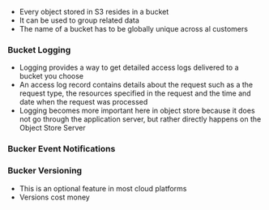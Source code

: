 - Every object stored in S3 resides in a bucket
- It can be used to group related data
- The name of a bucket has to be globally unique across al customers

### Bucket Logging

- Logging provides a way to get detailed access logs delivered to a bucket you choose
- An access log record contains details about the request such as a the request type, the resources specified in the request and the time and date when the request was processed
- Logging becomes more important here in object store because it does not go through the application server, but rather directly happens on the Object Store Server

### Bucker Event Notifications

### Bucker Versioning
- This is an optional feature in most cloud platforms
- Versions cost money
